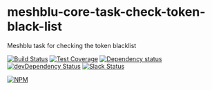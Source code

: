 # meshblu-core-task-check-token-black-list
Meshblu task for checking the token blacklist

[![Build Status](https://travis-ci.org/octoblu/meshblu-core-task-check-token-black-list.svg?branch=master)](https://travis-ci.org/octoblu/meshblu-core-task-check-token-black-list)
[![Test Coverage](https://codecov.io/gh/octoblu/meshblu-core-task-check-token-black-list/branch/master/graph/badge.svg)](https://codecov.io/gh/octoblu/meshblu-core-task-check-token-black-list)
[![Dependency status](http://img.shields.io/david/octoblu/meshblu-core-task-check-token-black-list.svg?style=flat)](https://david-dm.org/octoblu/meshblu-core-task-check-token-black-list)
[![devDependency Status](http://img.shields.io/david/dev/octoblu/meshblu-core-task-check-token-black-list.svg?style=flat)](https://david-dm.org/octoblu/meshblu-core-task-check-token-black-list#info=devDependencies)
[![Slack Status](http://community-slack.octoblu.com/badge.svg)](http://community-slack.octoblu.com)

[![NPM](https://nodei.co/npm/meshblu-core-task-check-token-black-list.svg?style=flat)](https://npmjs.org/package/meshblu-core-task-check-token-black-list)

